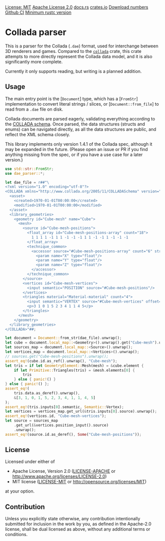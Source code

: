 <!-- cargo-sync-readme start -->

[License: MIT](./LICENSE-MIT)
[Apache License 2.0](./LICENSE-APACHE)
[docs.rs](https://docs.rs/dae-parser)
[crates.io](https://crates.io/crates/dae-parser)
[Download numbers](https://crates.io/crates/dae-parser)
[Github CI](https://github.com/digama0/dae-parser/actions)
[Minimum rustc version](#rust-version-requirements)

# Collada parser

This is a parser for the Collada (`.dae`) format, used for interchange between 3D renderers
and games. Compared to the [`collada`](https://crates.io/crates/collada) crate,
this crate attempts to more directly represent the Collada data model, and it is also
significantly more complete.

Currently it only supports reading, but writing is a planned addition.

## Usage

The main entry point is the [`Document`] type, which has a [`FromStr`] implementation to convert
literal strings / slices, or [`Document::from_file`] to read from a `.dae` file on disk.

Collada documents are parsed eagerly, validating everything according to the
[COLLADA schema](https://www.khronos.org/files/collada_spec_1_4.pdf).
Once parsed, the data structures (structs and enums) can be navigated directly,
as all the data structures are public, and reflect the XML schema closely.

This library implements only version 1.4.1 of the Collada spec, although it may be expanded
in the future. (Please open an issue or PR if you find anything missing from the spec,
or if you have a use case for a later version.)

```rust
use std::str::FromStr;
use dae_parser::*;

let dae_file = r##"\
<?xml version="1.0" encoding="utf-8"?>
<COLLADA xmlns="http://www.collada.org/2005/11/COLLADASchema" version="1.4.1">
  <asset>
    <created>1970-01-01T00:00:00</created>
    <modified>1970-01-01T00:00:00</modified>
  </asset>
  <library_geometries>
    <geometry id="Cube-mesh" name="Cube">
      <mesh>
        <source id="Cube-mesh-positions">
          <float_array id="Cube-mesh-positions-array" count="18">
            1 1 1 1 -1 1 1 -1 -1 -1 1 1 -1 -1 1 -1 -1 -1
          </float_array>
          <technique_common>
            <accessor source="#Cube-mesh-positions-array" count="6" stride="3">
              <param name="X" type="float"/>
              <param name="Y" type="float"/>
              <param name="Z" type="float"/>
            </accessor>
          </technique_common>
        </source>
        <vertices id="Cube-mesh-vertices">
          <input semantic="POSITION" source="#Cube-mesh-positions"/>
        </vertices>
        <triangles material="Material-material" count="4">
          <input semantic="VERTEX" source="#Cube-mesh-vertices" offset="0"/>
          <p>3 1 0 1 5 2 3 4 1 1 4 5</p>
        </triangles>
      </mesh>
    </geometry>
  </library_geometries>
</COLLADA>"##;

let document = Document::from_str(dae_file).unwrap();
let cube = document.local_map::<Geometry>().unwrap().get("Cube-mesh").unwrap();
let sources_map = document.local_map::<Source>().unwrap();
let vertices_map = document.local_map::<Vertices>().unwrap();
// sources.get("Cube-mesh-positions").unwrap();
assert_eq!(cube.id.as_ref().unwrap(), "Cube-mesh");
let tris = if let GeometryElement::Mesh(mesh) = &cube.element {
    if let Primitive::Triangles(tris) = &mesh.elements[0] {
        tris
    } else { panic!() }
} else { panic!() };
assert_eq!(
    tris.data.as_deref().unwrap(),
    &[3, 1, 0, 1, 5, 2, 3, 4, 1, 1, 4, 5]
);
assert_eq!(tris.inputs[0].semantic, Semantic::Vertex);
let vertices = vertices_map.get_url(&tris.inputs[0].source).unwrap();
assert_eq!(vertices.id, "Cube-mesh-vertices");
let source = sources_map
    .get_url(&vertices.position_input().source)
    .unwrap();
assert_eq!(source.id.as_deref(), Some("Cube-mesh-positions"));
```
## License

Licensed under either of

 * Apache License, Version 2.0
   ([LICENSE-APACHE](LICENSE-APACHE) or http://www.apache.org/licenses/LICENSE-2.0)
 * MIT license
   ([LICENSE-MIT](LICENSE-MIT) or http://opensource.org/licenses/MIT)

at your option.

## Contribution

Unless you explicitly state otherwise, any contribution intentionally submitted
for inclusion in the work by you, as defined in the Apache-2.0 license, shall be
dual licensed as above, without any additional terms or conditions.

<!-- cargo-sync-readme end -->